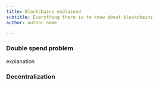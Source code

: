 ```yaml
---
title: Blockchains explained
subtitle: Everything there is to know about blockchains
author: author name

---
```



### Double spend problem

explanation

### Decentralization